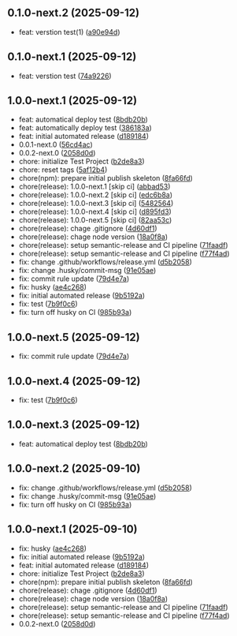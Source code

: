 ## 0.1.0-next.2 (2025-09-12)

* feat: verstion test(1) ([a90e94d](https://github.com/mogiya/test-project/commit/a90e94d))

## 0.1.0-next.1 (2025-09-12)

* feat: verstion test ([74a9226](https://github.com/mogiya/test-project/commit/74a9226))

## 1.0.0-next.1 (2025-09-12)

* feat: automatical deploy test ([8bdb20b](https://github.com/mogiya/test-project/commit/8bdb20b))
* feat: automatically deploy test ([386183a](https://github.com/mogiya/test-project/commit/386183a))
* feat: initial automated release ([d189184](https://github.com/mogiya/test-project/commit/d189184))
* 0.0.1-next.0 ([56cd4ac](https://github.com/mogiya/test-project/commit/56cd4ac))
* 0.0.2-next.0 ([2058d0d](https://github.com/mogiya/test-project/commit/2058d0d))
* chore: initialize Test Project ([b2de8a3](https://github.com/mogiya/test-project/commit/b2de8a3))
* chore: reset tags ([5af12b4](https://github.com/mogiya/test-project/commit/5af12b4))
* chore(npm): prepare initial publish skeleton ([8fa66fd](https://github.com/mogiya/test-project/commit/8fa66fd))
* chore(release): 1.0.0-next.1 [skip ci] ([abbad53](https://github.com/mogiya/test-project/commit/abbad53))
* chore(release): 1.0.0-next.2 [skip ci] ([edc6b8a](https://github.com/mogiya/test-project/commit/edc6b8a))
* chore(release): 1.0.0-next.3 [skip ci] ([5482564](https://github.com/mogiya/test-project/commit/5482564))
* chore(release): 1.0.0-next.4 [skip ci] ([d895fd3](https://github.com/mogiya/test-project/commit/d895fd3))
* chore(release): 1.0.0-next.5 [skip ci] ([82aa53c](https://github.com/mogiya/test-project/commit/82aa53c))
* chore(release): chage .gitignore ([4d60df1](https://github.com/mogiya/test-project/commit/4d60df1))
* chore(release): chage node version ([18a0f8a](https://github.com/mogiya/test-project/commit/18a0f8a))
* chore(release): setup semantic-release and CI pipeline ([71faadf](https://github.com/mogiya/test-project/commit/71faadf))
* chore(release): setup semantic-release and CI pipeline ([f77f4ad](https://github.com/mogiya/test-project/commit/f77f4ad))
* fix: change .github/workflows/release.yml ([d5b2058](https://github.com/mogiya/test-project/commit/d5b2058))
* fix: change .husky/commit-msg ([91e05ae](https://github.com/mogiya/test-project/commit/91e05ae))
* fix: commit rule update ([79d4e7a](https://github.com/mogiya/test-project/commit/79d4e7a))
* fix: husky ([ae4c268](https://github.com/mogiya/test-project/commit/ae4c268))
* fix: initial automated release ([9b5192a](https://github.com/mogiya/test-project/commit/9b5192a))
* fix: test ([7b9f0c6](https://github.com/mogiya/test-project/commit/7b9f0c6))
* fix: turn off husky on CI ([985b93a](https://github.com/mogiya/test-project/commit/985b93a))

## 1.0.0-next.5 (2025-09-12)

* fix: commit rule update ([79d4e7a](https://github.com/mogiya/test-project/commit/79d4e7a))

## 1.0.0-next.4 (2025-09-12)

* fix: test ([7b9f0c6](https://github.com/mogiya/test-project/commit/7b9f0c6))

## 1.0.0-next.3 (2025-09-12)

* feat: automatical deploy test ([8bdb20b](https://github.com/mogiya/test-project/commit/8bdb20b))

## 1.0.0-next.2 (2025-09-10)

* fix: change .github/workflows/release.yml ([d5b2058](https://github.com/mogiya/test-project/commit/d5b2058))
* fix: change .husky/commit-msg ([91e05ae](https://github.com/mogiya/test-project/commit/91e05ae))
* fix: turn off husky on CI ([985b93a](https://github.com/mogiya/test-project/commit/985b93a))

## 1.0.0-next.1 (2025-09-10)

* fix: husky ([ae4c268](https://github.com/mogiya/test-project/commit/ae4c268))
* fix: initial automated release ([9b5192a](https://github.com/mogiya/test-project/commit/9b5192a))
* feat: initial automated release ([d189184](https://github.com/mogiya/test-project/commit/d189184))
* chore: initialize Test Project ([b2de8a3](https://github.com/mogiya/test-project/commit/b2de8a3))
* chore(npm): prepare initial publish skeleton ([8fa66fd](https://github.com/mogiya/test-project/commit/8fa66fd))
* chore(release): chage .gitignore ([4d60df1](https://github.com/mogiya/test-project/commit/4d60df1))
* chore(release): chage node version ([18a0f8a](https://github.com/mogiya/test-project/commit/18a0f8a))
* chore(release): setup semantic-release and CI pipeline ([71faadf](https://github.com/mogiya/test-project/commit/71faadf))
* chore(release): setup semantic-release and CI pipeline ([f77f4ad](https://github.com/mogiya/test-project/commit/f77f4ad))
* 0.0.2-next.0 ([2058d0d](https://github.com/mogiya/test-project/commit/2058d0d))
